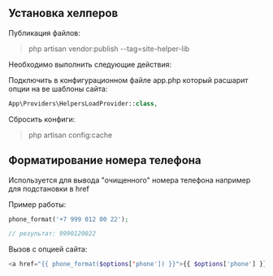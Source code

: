 ## Установка хелперов

Публикация файлов:

>php artisan vendor:publish --tag=site-helper-lib

Необходимо выполнить следующие действия:

Подключить в конфигурационном файле app.php который расшарит опции на ве шаблоны сайта:

```php
App\Providers\HelpersLoadProvider::class,
```

Сбросить конфиги:

>php artisan config:cache

## Форматирование номера телефона

Используется для вывода "очищенного" номера телефона например для подстановки в href

Пример работы:

```php
phone_format('+7 999 012 00 22');

// результат: 9990120022 
```

Вызов с опцией сайта: 

```php
<a href="{{ phone_format($options['phone']) }}">{{ $options['phone'] }}</a>
```
